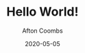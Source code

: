 ---
title: Hello World!
author: Afton Coombs
date: '2020-05-05'
slug: hello-world
categories:
tags: []
---